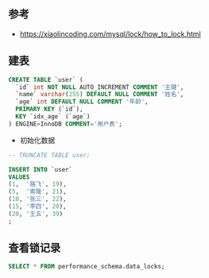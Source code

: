 ## 参考
- https://xiaolincoding.com/mysql/lock/how_to_lock.html


## 建表
```sql
CREATE TABLE `user` (
  `id` int NOT NULL AUTO_INCREMENT COMMENT '主键',
  `name` varchar(255) DEFAULT NULL COMMENT '姓名',
  `age` int DEFAULT NULL COMMENT '年龄',
  PRIMARY KEY (`id`),
  KEY `idx_age` (`age`)
) ENGINE=InnoDB COMMENT='用户表';
```

- 初始化数据
```sql
-- TRUNCATE TABLE user;

INSERT INTO `user`
VALUES
(1,  '路飞', 19),
(5,  '索隆', 21),
(10, '张三', 22),
(15, '李四', 20),
(20, '王五', 39)
;
```


## 查看锁记录
```sql
SELECT * FROM performance_schema.data_locks;
```